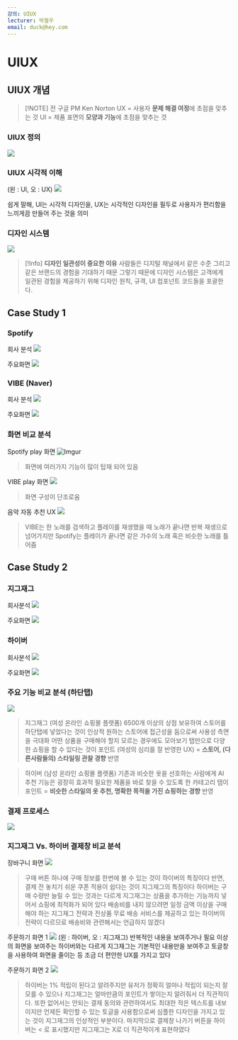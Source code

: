 ```yaml
---
강의: UIUX
lecturer: 박철우
email: duck@hey.com
---
```

# UIUX
## UIUX 개념
> [!NOTE] 전 구글 PM Ken Norton
> UX = 사용자 **문제 해결 여정**에 초점을 맞추는 것
> UI = 제품 표면의 **모양과 기능**에 초점을 맞추는 것

### UIUX 정의
![](https://i.imgur.com/vBsrptm.png)

### UIUX 시각적 이해
(왼 : UI, 오 : UX)
![](https://i.imgur.com/mRk78OR.png)

쉽게 말해, UI는 시각적 디자인을, UX는 시각적인 디자인을 필두로 사용자가 편리함을 느끼게끔 만들어 주는 것을 의미

### 디자인 시스템
![](https://i.imgur.com/gFfl1OE.png)


> [!Info] **디자인 일관성이 중요한 이유**
> 사람들은 디지털 채널에서 같은 수준 그리고 같은 브랜드의 경험을 기대하기 때문
> 그렇기 때문에 디자인 시스템은 고객에게 일관된 경험을 제공하기 위해 디자인 원칙, 규격, UI 컴포넌트 코드들을 포괄한다.

## Case Study 1
### Spotify
회사 분석
![](https://i.imgur.com/hwXtUuW.png)

주요화면
![](https://i.imgur.com/NWUnpLA.png)

### VIBE (Naver)
회사 분석
![](https://i.imgur.com/p5CH14I.png)

주요화면
![](https://i.imgur.com/QaCEJFI.png)

### 화면 비교 분석
Spotify play 화면
![Imgur](https://i.imgur.com/UEHaq6c.png)
>화면에 여러가지 기능이 많이 탑재 되어 있음

VIBE play 화면
![](https://i.imgur.com/K3Ld0gJ.png)
>화면 구성이 단조로움

음악 자동 추천 UX
![](https://i.imgur.com/oJdepe0.png)
>VIBE는 한 노래를 검색하고 플레이를 재생했을 때 노래가 끝나면 반복 재생으로 넘어가지만
>Spotify는 플레이가 끝나면 같은 가수의 노래 혹은 비슷한 노래를 틀어줌

## Case Study 2
### 지그재그
회사분석
![](https://i.imgur.com/q8ODMoa.png)

주요화면
![](https://i.imgur.com/c70Hxei.png)

### 하이버
회사분석
![](https://i.imgur.com/M32yY3g.png)

주요화면
![](https://i.imgur.com/T5D1DKX.png)

### 주요 기능 비교 분석 (하단탭)
![](https://i.imgur.com/g1lwHMp.png)

>지그재그 (여성 온라인 쇼핑몰 플랫폼)
>6500개 이상의 상점 보유하여 스토어를 하단탭에 넣었다는 것이 인상적
>원하는 스토어에 접근성을 둠으로써 사용성 측면을 극대화
>어떤 상품을 구매해야 할지 모르는 경우에도 모아보기 탭만으로 다양한 쇼핑을 할 수 있다는 것이 포인트
>(여성의 심리를 잘 반영한 UX)
> = **스토어, (다른사람들의) 스타일링 관찰 경향** 반영

>하이버 (남성 온라인 쇼핑몰 플랫폼)
>기존과 비슷한 옷을 선호하는 사람에게 AI 추천 기능은 굉장히 효과적
>필요한 제품을 바로 찾을 수 있도록 한 카테고리 탭이 포인트
> = **비슷한 스타일의 옷 추천, 명확한 목적을 가진 쇼핑하는 경향** 반영

### 결제 프로세스
![](https://i.imgur.com/TBRRV4p.png)

### 지그재그 Vs. 하이버 결제창 비교 분석
장바구니 화면
![](https://i.imgur.com/3KvifQ0.png)
> 구매 버튼 하나에 구매 정보를 한번에 볼 수 있는 것이 하이버의 특징이다
> 반면, 결제 전 놓치기 쉬운 쿠폰 적용이 쉽다는 것이 지그재그의 특징이다
> 하이버는 구매 수량만 늘릴 수 있는 것과는 다르게 지그재그는 상품을 추가하는 기능까지 넣어서 쇼핑에 최적화가 되어 있다
> 배송비를 내지 않으려면 일정 금액 이상을 구매해야 하는 지그재그 전략과 전상품 무료 배송 서비스를 제공하고 있는 하이버의 전략이 다르므로 배송비와 관련해서는 언급하지 않겠다

주문하기 화면 1
![](https://i.imgur.com/8gGk0IX.png)
(왼 : 하이버, 오 : 지그재그)
반복적인 내용을 보여주거나 필요 이상의 화면을 보여주는 하이버와는 다르게 지그재그는 기본적인 내용만을 보여주고 토글창을 사용하여 화면을 줄이는 등 조금 더 편안한 UX를 가지고 있다

주문하기 화면 2
![](https://i.imgur.com/ihZBivp.png)
>하이버는 1% 적립이 된다고 알려주지만 유저가 정확히 얼마나 적립이 되는지 잘모를 수 있으나 지그재그는 얼마만큼의 포인트가 쌓이는지 알려줘서 더 직관적이다.
>또한 없어서는 안되는 결제 동의와 관련하여서도 최대한 적은 텍스트를 내보이지만 언제든 확인할 수 있는 토글을 사용함으로써 심플한 디자인을 가지고 있는 것이 지그재그의 인상적인 부분이다.
>마지막으로 결제창 나가기 버튼을 하이버는 < 로 표시했지만 지그재그는 X로 더 직관적이게 표현하였다